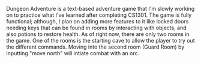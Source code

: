 Dungeon Adventure is a text-based adventure game that I'm slowly working on to practice what I've learned after completing CS1301. The game is fully functional; although, I plan on adding more features to it like locked doors needing keys that can be found in rooms by interacting with objects, and also potions to restore health. As of right now, there are only two rooms in the game. One of the rooms is the starting cave to allow the player to try out the different commands. Moving into the second room (Guard Room) by inputting "move north" will intiate combat with an orc. 